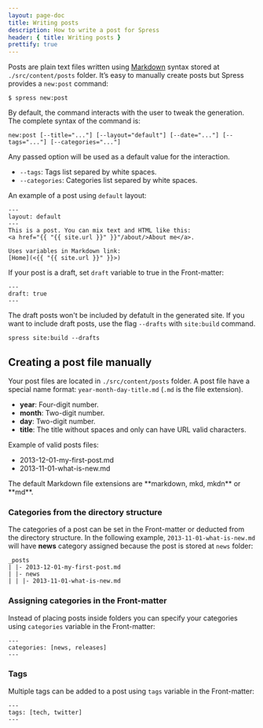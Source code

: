 ```yaml
---
layout: page-doc
title: Writing posts
description: How to write a post for Spress
header: { title: Writing posts }
prettify: true
---
```

Posts are plain text files written using [Markdown](http://daringfireball.net/projects/markdown/syntax)
syntax stored at `./src/content/posts` folder. It’s easy to manually create posts
but Spress provides a `new:post` command:

```
$ spress new:post
```

By default, the command interacts with the user to tweak the generation.
The complete syntax of the command is:

```
new:post [--title="..."] [--layout="default"] [--date="..."] [--tags="..."] [--categories="..."]
```

Any passed option will be used as a default value for the interaction.

* `--tags`: Tags list separed by white spaces.
* `--categories`: Categories list separed by white spaces.

An example of a post using `default` layout:

```
---
layout: default
---
This is a post. You can mix text and HTML like this:
<a href="{{ "{{ site.url }}" }}"/about/>About me</a>.

Uses variables in Markdown link:
[Home](<{{ "{{ site.url }}" }}>)
```

If your post is a draft, set `draft` variable to true in the Front-matter:

```
---
draft: true
---
```

The draft posts won't be included by defatult in the generated site. If you want 
to include draft posts, use the flag `--drafts` with `site:build` command.

```
spress site:build --drafts
```

## Creating a post file manually

Your post files are located in `./src/content/posts` folder. A post file have a special
name format: `year-month-day-title.md` (`.md` is the file extension). 

* **year**: Four-digit number.
* **month**: Two-digit number.
* **day**: Two-digit number.
* **title**: The title without spaces and only can have URL valid characters.

Example of valid posts files:

* 2013-12-01-my-first-post.md
* 2013-11-01-what-is-new.md

<div class="panel panel-default">
  <div class="panel-body">
    <div class="row">
        <div class="col-md-1">
            <i class="fa fa-bookmark-o fa-3x"></i>
        </div>
        <div class="col-md-11">
            <p markdown="1">
                The default Markdown file extensions are 
                **markdown, mkd, mkdn** or **md**.
            </p>
        </div>
    </div>
  </div>
</div>

### Categories from the directory structure

The categories of a post can be set in the Front-matter or deducted from the
directory structure. In the following example, `2013-11-01-what-is-new.md` will have 
**news** category assigned because the post is stored at `news` folder:

```
_posts
| |- 2013-12-01-my-first-post.md
| |- news
| | |- 2013-11-01-what-is-new.md
```

### Assigning categories in the Front-matter

Instead of placing posts inside folders you can specify your categories using
`categories` variable in the Front-matter:

```
---
categories: [news, releases]
---
```

### Tags

Multiple tags can be added to a post using `tags` variable in the Front-matter:

```
---
tags: [tech, twitter]
---
```
